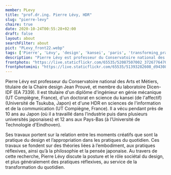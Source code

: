 ```yaml
---
member: PLevy
title: "prof.dr.ing. Pierre Lévy, HDR"
slug: "pierre-levy"
chaire: true
date: 2020-10-24T00:55:28+02:00
draft: false
layout: about
searchFilter: about
pict: "PLevy_front22.webp"
tags: ['Pierre', 'Lévy', 'design', 'kansei', 'paris', 'transforming_practices']
description: "Pierre Lévy est professeur du Conservatoire national des Arts et Métiers, titulaire de la Chaire design Jean Prouvé, et membre du laboratoire Dicen-IDF."
frontphoto: "https://live.staticflickr.com/65535/52087507002_3726776470_o.jpg"
frontphotomini: "https://live.staticflickr.com/65535/51393282608_d943089e8d.jpg"
---
```


Pierre Lévy est professeur du Conservatoire national des Arts et Métiers, titulaire de la Chaire design Jean Prouvé, et membre du laboratoire Dicen-IDF (EA 7339). Il est titulaire d'un diplôme d'ingénieur en génie mécanique (UT Compiègne, France), d'un doctorat en science du kansei (de l'affectif) (Université de Tsukuba, Japon) et d'une HDR en sciences de l'information et de la communication (UT Compiègne, France). Il a vécu pendant près de 10 ans au Japon (où il a travaillé dans l’industrie puis dans plusieurs universités japonaises) et 12 ans aux Pays-Bas (à l’Université de Technologie d'Eindhoven).

Ses travaux portent sur la relation entre les moments créatifs que sont la pratique du design et l’appropriation dans les pratiques du quotidien. Ces travaux se fondent sur des théories liées à l’embodiment, aux pratiques réflexives, ainsi qu’à la philosophie et la pensée japonaise. Au travers de cette recherche, Pierre Lévy discute la posture et le rôle sociétal du design, et plus généralement des pratiques réflexives, au service de la transformation du quotidien.
